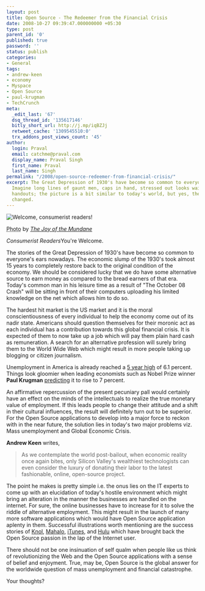 ```yaml
---
layout: post
title: Open Source - The Redeemer from the Financial Crisis
date: 2008-10-27 09:39:47.000000000 +05:30
type: post
parent_id: '0'
published: true
password: ''
status: publish
categories:
- General
tags:
- andrew-keen
- economy
- Myspace
- Open Source
- paul-krugman
- TechCrunch
meta:
  _edit_last: '67'
  dsq_thread_id: '135617146'
  bitly_short_url: http://j.mp/iqBZJj
  retweet_cache: '1309545510:0'
  trx_addons_post_views_count: '45'
author:
  login: Praval
  email: catchme@praval.com
  display_name: Praval Singh
  first_name: Praval
  last_name: Singh
permalink: "/2008/open-source-redeemer-from-financial-crisis/"
excerpt: The Great Depression of 1930's have become so common to everyone's ears nowadays.
  Imagine long lines of gaunt men, caps in hand, stressed out looks waiting for soup
  handouts; the picture is a bit similar to today's world, but yes, the times have
  changed.
---
```

<div class="figure"><img src="/static/2008/10/market-not-functioning-properly.jpg" alt="Welcome, consumerist readers!" />
<p class="credit"><abbr class="type" title="Photograph">Photo</abbr> by <cite><a href="http://www.flickr.com/photos/mundane_joy/2891021132/">The Joy of the Mundane</a></cite></p>
<p class="caption"><em class="title">Consumerist Readers</em>You're Welcome.</p>
</div>

<p>The stories of the Great Depression of 1930's have become so common to everyone's ears nowadays. The economic slump of the 1930's took almost 15 years to completely restore back to the original condition of the economy. We should be considered lucky that we do have some alternative source to earn money as compared to the bread earners of that era. Today's common man in his leisure time as a result of "The October 08 Crash" will be sitting in front of their computers uploading his limited knowledge on the net which allows him to do so.</p>
<p>The hardest hit market is the US market and it is the moral conscientiousness of every individual to help the economy come out of its nadir state. Americans should question themselves for their moronic act as each individual has a contribution towards this global financial crisis. It is expected of them to now take up a job which will pay them plain hard cash as remuneration. A search for an alternative profession will surely bring them to the World Wide Web which might result in more people taking up blogging or citizen journalism.</p>
<p>Unemployment in America is already reached a <a href="http://www.nytimes.com/2008/09/06/business/economy/06econ.html">5 year high</a> of 6.1 percent. Things look gloomier when leading economists such as Nobel Prize winner <strong>Paul Krugman</strong> <a href="http://www.nytimes.com/2008/10/17/opinion/17krugman.html">predicting</a> it to rise to 7 percent. </p>
<p>An affirmative repercussion of the present pecuniary pall would certainly have an effect on the minds of the intellectuals to realize the true monetary value of employment. If this leads people to change their attitude and a shift in their cultural influences, the result will definitely turn out to be superior. For the Open Source applications to develop into a major force to reckon with in the near future, the solution lies in today's two major problems viz. Mass unemployment and Global Economic Crisis. </p>
<p><strong>Andrew Keen</strong> writes,</p>
<blockquote><p>As we contemplate the world post-bailout, when economic reality once again bites, only Silicon Valley's wealthiest technologists can even consider the luxury of donating their labor to the latest fashionable, online, open-source project. </p></blockquote>
<p>The point he makes is pretty simple i.e. the onus lies on the IT experts to come up with an elucidation of today's hostile environment which might bring an alteration in the manner the businesses are handled on the internet. For sure, the online businesses have to increase for it to solve the riddle of alternative employment. This might result in the launch of many more software applications which would have Open Source application aplenty in them. Successful illustrations worth mentioning are the success stories of <a href="http://knol.google.com/k">Knol</a>, <a href="http://www.mahalo.com/">Mahalo</a>, <a href="http://www.apple.com/itunes/">iTunes</a>, and <a href="http://www.hulu.com/">Hulu</a> which have brought back the Open Source passion in the lap of the Internet user.</p>
<p>There should not be one insinuation of self qualm when people like us think of revolutionizing the Web and the Open Source applications with a sense of belief and enjoyment. True, may be, Open Source is the global answer for the worldwide question of mass unemployment and financial catastrophe. </p>
<p>Your thoughts?</p>
